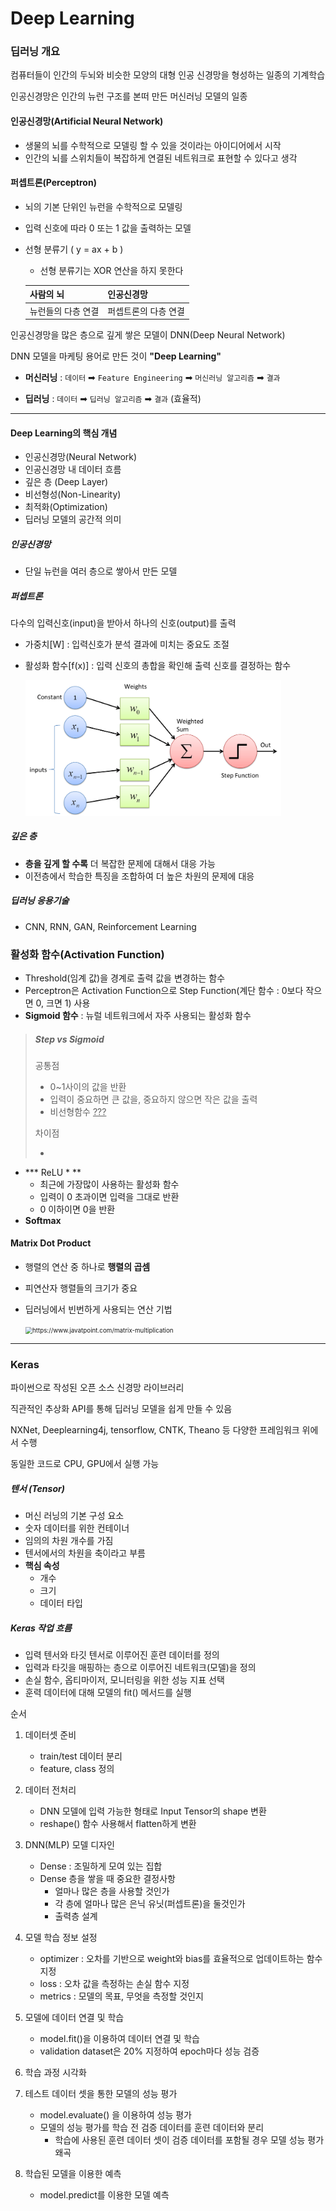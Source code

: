# Deep Learning

### 딥러닝 개요

컴퓨터들이 인간의 두뇌와 비슷한 모양의 대형 인공 신경망을 형성하는 일종의 기계학습

인공신경망은 인간의 뉴런 구조를 본떠 만든 머신러닝 모델의 일종



#### 인공신경망(Artificial Neural Network)

- 생물의 뇌를 수학적으로 모델링 할 수 있을 것이라는 아이디어에서 시작
- 인간의 뇌를 스위치들이 복잡하게 연결된 네트워크로 표현할 수 있다고 생각



#### 퍼셉트론(Perceptron)

- 뇌의 기본 단위인 뉴런을 수학적으로 모델링

- 입력 신호에 따라 0 또는 1 값을 출력하는 모델

- 선형 분류기 ( y = ax + b )

  - 선형 분류기는 XOR 연산을 하지 못한다

  | 사람의 뇌          | 인공신경망           |
  | ------------------ | -------------------- |
  | 뉴런들의 다층 연결 | 퍼셉트론의 다층 연결 |



인공신경망을 많은 층으로 깊게 쌓은 모델이 DNN(Deep Neural Network)

DNN 모델을 마케팅 용어로 만든 것이 **\"Deep Learning\"**



- **머신러닝** : `데이터`  ➡ `Feature Engineering` ➡ `머신러닝 알고리즘` ➡ `결과`

- **딥러닝** : `데이터` ➡ `딥러닝 알고리즘` ➡  `결과` (효율적)



---



#### Deep Learning의 핵심 개념

- 인공신경망(Neural Network)
- 인공신경망 내 데이터 흐름
- 깊은 층 (Deep Layer)
- 비선형성(Non-Linearity)
- 최적화(Optimization)
- 딥러닝 모델의 공간적 의미



##### 인공신경망

- 단일 뉴런을 여러 층으로 쌓아서 만든 모델

##### 퍼셉트론

다수의 입력신호(input)을 받아서 하나의 신호(output)를 출력

- 가중치[W] : 입력신호가 분석 결과에 미치는 중요도 조절

- 활성화 함수[f(x)] : 입력 신호의 총합을 확인해 출력 신호를 결정하는 함수

  <img src="img\perceptron.jpg" style="zoom:40%;" alt="https://deepai.org/machine-learning-glossary-and-terms/perceptron"/>



##### 깊은 층

- **층을 깊게 할 수록** 더 복잡한 문제에 대해서 대응 가능
- 이전층에서 학습한 특징을 조합하여 더 높은 차원의 문제에 대응



##### 딥러닝 응용기술

- CNN, RNN, GAN, Reinforcement Learning



### 활성화 함수(Activation Function)

- Threshold(임계 값)을 경계로 출력 값을 변경하는 함수
- Perceptron은 Activation Function으로 Step Function(계단 함수 : 0보다 작으면 0, 크면 1) 사용
- **Sigmoid 함수** : 뉴럴 네트워크에서 자주 사용되는 활성화 함수

> ##### Step vs Sigmoid
>
> 공통점
>
> - 0~1사이의 값을 반환
> - 입력이 중요하면 큰 값을, 중요하지 않으면 작은 값을 출력
> - 비선형함수 <u>???</u>
>
> 차이점
>
> - 

- **\* ReLU \* **
  - 최근에 가장많이 사용하는 활성화 함수
  - 입력이 0 초과이면 입력을 그대로 반환
  - 0 이하이면 0을 반환
- **Softmax**





#### Matrix Dot Product

- 행렬의 연산 중 하나로 **행렬의 곱셈**

- 피연산자 행렬들의 크기가 중요

- 딥러닝에서 빈번하게 사용되는 연산 기법

  <img src="C:\Users\kbeey\Documents\workspace-git\machine-learning\codepresso\img\matrix.png" style="zoom:70%;" alt="https://www.javatpoint.com/matrix-multiplication"/>

---



### Keras

파이썬으로 작성된 오픈 소스 신경망 라이브러리

직관적인 추상화 API를 통해 딥러닝 모델을 쉽게 만들 수 있음

NXNet, Deeplearning4j, tensorflow, CNTK, Theano 등 다양한 프레임워크 위에서 수행

동일한 코드로 CPU, GPU에서 실행 가능





##### 텐서 (Tensor)

- 머신 러닝의 기본 구성 요소
- 숫자 데이터를 위한 컨테이너
- 임의의 차원 개수를 가짐
- 텐서에서의 차원을 축이라고 부름
- **핵심 속성**
  - 개수 
  - 크기 
  - 데이터 타입



##### Keras 작업 흐름

- 입력 텐서와 타깃 텐서로 이루어진 훈련 데이터를 정의
- 입력과 타깃을 매핑하는 층으로 이루어진 네트워크(모델)을 정의
- 손실 함수, 옵티마이저, 모니터링을 위한 성능 지표 선택
- 훈력 데이터에 대해 모델의 fit() 메서드를 실행





순서

1. 데이터셋 준비

   - train/test 데이터 분리
   - feature, class 정의

2. 데이터 전처리

   - DNN 모델에 입력 가능한 형태로 Input Tensor의 shape 변환
   - reshape() 함수 사용해서 flatten하게 변환

3. DNN(MLP) 모델 디자인

   - Dense : 조밀하게 모여 있는 집합
   - Dense 층을 쌓을 때 중요한 결정사항
     - 얼마나 많은 층을 사용할 것인가
     - 각 층에 얼마나 많은 은닉 유닛(퍼셉트론)을 둘것인가
     - 출력층 설계

4. 모델 학습 정보 설정

   - optimizer : 오차를 기반으로 weight와 bias를 효율적으로 업데이트하는 함수 지정
   - loss : 오차 값을 측정하는 손실 함수 지정
   - metrics : 모델의 목표, 무엇을 측정할 것인지

5. 모델에 데이터 연결 및 학습

   - model.fit()을 이용하여 데이터 연결 및 학습
   - validation dataset은 20% 지정하여 epoch마다 성능 검증

6. 학습 과정 시각화

7. 테스트 데이터 셋을 통한 모델의 성능 평가

   - model.evaluate() 을 이용하여 성능 평가
   - 모델의 성능 평가를 학습 전 검증 데이터를 훈련 데이터와 분리
     - 학습에 사용된 훈련 데이터 셋이 검증 데이터를 포함될 경우 모델 성능 평가 왜곡

8. 학습된 모델을 이용한 예측

   - model.predict를 이용한 모델 예측

   



















